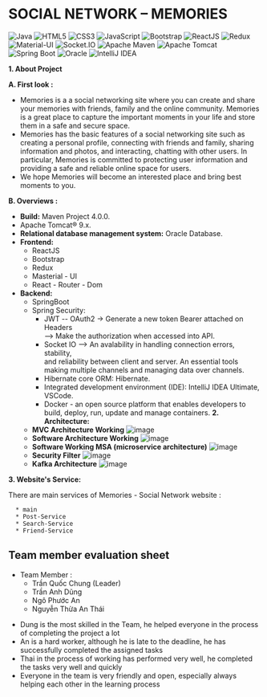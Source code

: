 # SOCIAL NETWORK – MEMORIES
![Java](https://img.shields.io/badge/java-%23ED8B00.svg?style=for-the-badge&logo=java&logoColor=white)
![HTML5](https://img.shields.io/badge/html5-%23E34F26.svg?style=for-the-badge&logo=html5&logoColor=white)
![CSS3](https://img.shields.io/badge/css3-%231572B6.svg?style=for-the-badge&logo=css3&logoColor=white)
![JavaScript](https://img.shields.io/badge/javascript-%23323330.svg?style=for-the-badge&logo=javascript&logoColor=%23F7DF1E)
![Bootstrap](https://img.shields.io/badge/bootstrap-%23563D7C.svg?style=for-the-badge&logo=bootstrap&logoColor=white)
![ReactJS](https://img.shields.io/badge/-ReactJs-61DAFB?logo=react&logoColor=white&style=for-the-badge)
![Redux](https://img.shields.io/badge/Redux-593D88?style=for-the-badge&logo=redux&logoColor=white)
![Material-UI](https://img.shields.io/badge/Material%20UI-007FFF?style=for-the-badge&logo=mui&logoColor=white)
![Socket.IO](https://img.shields.io/badge/Socket.io-010101?&style=for-the-badge&logo=Socket.io&logoColor=white)
![Apache Maven](https://img.shields.io/badge/Apache%20Maven-C71A36?style=for-the-badge&logo=Apache%20Maven&logoColor=white)
![Apache Tomcat](https://img.shields.io/badge/apache%20tomcat-%23F8DC75.svg?style=for-the-badge&logo=apache-tomcat&logoColor=black)
![Spring Boot](https://img.shields.io/badge/Spring_Boot-F2F4F9?style=for-the-badge&logo=spring-boot)
![Oracle](https://img.shields.io/badge/Oracle-F80000?style=for-the-badge&logo=Oracle&logoColor=white)
![IntelliJ IDEA](https://img.shields.io/badge/IntelliJIDEA-000000.svg?style=for-the-badge&logo=intellij-idea&logoColor=white)

**1. About Project**

**A. First look :**
* Memories is a a social networking site where you can create and share your memories with friends, family and the online community. Memories is a great place to capture the important moments in your life and store them in a safe and secure space.
* Memories has the basic features of a social networking site such as creating a personal profile, connecting with friends and family, sharing information and photos, and interacting, chatting with other users. In particular, Memories is committed to protecting user information and providing a safe and reliable online space for users.
* We hope Memories will become an interested place and bring best moments to you.

**B. Overviews :**
*	**Build:** Maven Project 4.0.0.
*	Apache Tomcat® 9.x.
*	**Relational database management system:** Oracle Database.
* **Frontend:**
  * ReactJS
  * Bootstrap
  * Redux
  * Masterial - UI
  * React - Router - Dom
* **Backend:**
  * SpringBoot
  * Spring Security:
    * 	JWT -- OAuth2 -> Generate a new token Bearer attached on Headers<br/> --> Make the authorization when accessed into API.
    * 	Socket IO --> An avalability in handling connection errors, stability,<br/> and reliability between client and server. An essential tools making multiple channels and managing data over channels.
    * 	Hibernate core ORM: Hibernate.
    * 	Integrated development environment (IDE): IntelliJ IDEA Ultimate, VSCode.
    * 	Docker - an open source platform that enables developers to build, deploy, run, update and manage containers.
         **2. Architecture:**
  * **MVC Architecture Working**
    ![image](https://user-images.githubusercontent.com/114813626/226091592-ebea7b36-615d-4493-b354-69aba3856051.png)
  * **Software Architecture Working**
    ![image](https://user-images.githubusercontent.com/114813626/226091654-47fb2b55-9c53-479f-aec6-c2fed256d29e.png)
  * **Software Working MSA (microservice architecture)**
    ![image](https://user-images.githubusercontent.com/114813626/226091693-93e54d8c-499c-4bb0-9ca0-9eb1466e58bd.png)
  * **Security Filter**
    ![image](https://user-images.githubusercontent.com/114813626/226091893-a636386c-2998-4890-8008-ec053d21428a.png)
  * **Kafka Architecture**
    ![image](https://user-images.githubusercontent.com/114813626/226091919-3ccb91dc-aef6-43a9-884c-0525e7057f47.png)

**3. Website's Service:**

There are main services of Memories - Social Network website :

      * main
      * Post-Service
      * Search-Service
      * Friend-Service
## Team member evaluation sheet
* Team Member :
  * Trần Quốc Chung (Leader)
  * Trần Anh Dũng
  * Ngô Phước An
  * Nguyễn Thừa An Thái
- Dung is the most skilled in the Team, he helped everyone in the process of completing the project a lot
- An is a hard worker, although he is late to the deadline, he has successfully completed the assigned tasks
- Thai in the process of working has performed very well, he completed the tasks very well and quickly
- Everyone in the team is very friendly and open, especially always helping each other in the learning process
   
